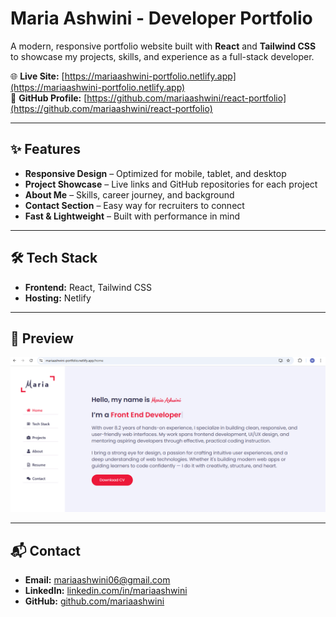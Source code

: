 # Maria Ashwini - Developer Portfolio

A modern, responsive portfolio website built with **React** and **Tailwind CSS** to showcase my projects, skills, and experience as a full-stack developer.

🌐 **Live Site:** [https://mariaashwini-portfolio.netlify.app](https://mariaashwini-portfolio.netlify.app)  
📂 **GitHub Profile:** [https://github.com/mariaashwini/react-portfolio](https://github.com/mariaashwini/react-portfolio)

---

## ✨ Features
- **Responsive Design** – Optimized for mobile, tablet, and desktop
- **Project Showcase** – Live links and GitHub repositories for each project
- **About Me** – Skills, career journey, and background
- **Contact Section** – Easy way for recruiters to connect
- **Fast & Lightweight** – Built with performance in mind

---

## 🛠️ Tech Stack
- **Frontend:** React, Tailwind CSS
- **Hosting:** Netlify

---

## 📸 Preview
![Portfolio Preview](./preview.png)

---

## 📬 Contact
- **Email:** mariaashwini06@gmail.com
- **LinkedIn:** [linkedin.com/in/mariaashwini](https://linkedin.com/in/mariaashwini)
- **GitHub:** [github.com/mariaashwini](https://github.com/mariaashwini)
